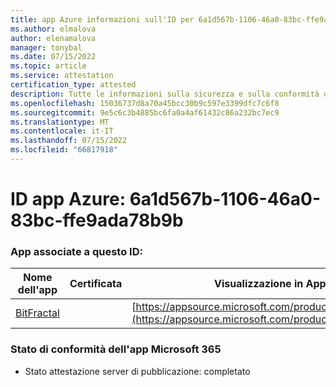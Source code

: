 ```yaml
---
title: app Azure informazioni sull'ID per 6a1d567b-1106-46a0-83bc-ffe9ada78b9b
ms.author: elmalova
author: elenamalova
manager: tonybal
ms.date: 07/15/2022
ms.topic: article
ms.service: attestation
certification_type: attested
description: Tutte le informazioni sulla sicurezza e sulla conformità disponibili per 6a1d567b-1106-46a0-83bc-ffe9ada78b9b.
ms.openlocfilehash: 15036737d8a70a45bcc30b9c597e3399dfc7c6f8
ms.sourcegitcommit: 9e5c6c3b4885bc6fa0a4af61432c86a232bc7ec9
ms.translationtype: MT
ms.contentlocale: it-IT
ms.lasthandoff: 07/15/2022
ms.locfileid: "66817918"
---
```

# <a name="azure-app-id-6a1d567b-1106-46a0-83bc-ffe9ada78b9b"></a>ID app Azure: 6a1d567b-1106-46a0-83bc-ffe9ada78b9b


### <a name="apps-associated-with-this-id"></a>App associate a questo ID:
| **Nome dell'app** | **Certificata** | **Visualizzazione in AppSource** |
|--------------|---------------|-----------------------|
| [BitFractal](../forward/WA200004172.md) |  | [https://appsource.microsoft.com/product/office/WA200004172](https://appsource.microsoft.com/product/office/WA200004172) |

### <a name="microsoft-365-app-compliance-status"></a>Stato di conformità dell'app Microsoft 365
- Stato attestazione server di pubblicazione: completato

